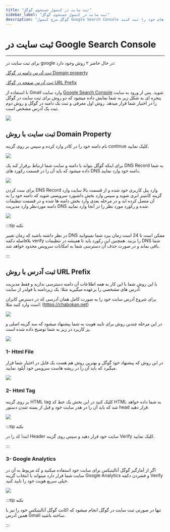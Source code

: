 ```yaml
---
title: "ثبت سایت در کنسول جستجوی گوگل"
sidebar_label: "ثبت سایت در کنسول جستجوی گوگل"
description: "گوگل سرچ کنسول Google Search Console یک ابزار برای مدیریت کل محتوا و جستجو در گوگل است. شما می‌توانید وبسایت های خود را ثبت کنید."
---
```


#  ثبت سایت در Google Search Console
---
برای ثبت سایت در google در حال حاضر ۲ روش وجود دارد:

[ثبت آدرس دامنه در گوگل Domain property](#ثبت-سایت-با-روش-domain-property)

[ثبت آدرس صفحه در گوگل URL Prefix](#ثبت-آدرس-با-روش-url-prefix)


با استفاده از Gmail وارد سایت [Google Search Console](https://search.google.com/search-console/about) شوید.
پس از ورود به سایت پنجره ای به شکل زیر به شما نمایش داده میشود که دو روش برای ثبت سایت در گوگل را در اختیار شما قرار میدهد.
روش اول معرفی و ثبت یک دامنه در گوگل و روش دوم ثبت یک آدرس مشخص است.

![](https://s1.chabokan.net/docs/images/Google-Search-Console1.png)

## ثبت سایت با روش Domain Property

نام دامنه خود را در کادر وارد کرده و سپس بر روی گزینه continue کلیک نمایید.

![](https://s1.chabokan.net/docs/images/Google-Search-Console2.png)

برای اینکه گوگل بتواند با دامنه و سایت شما ارتباط برقرار کند یک DNS Record به شما داده میشود که باید آن را در قسمت رکورد های DNS دامنه خود وارد نمایید.

![](https://s1.chabokan.net/docs/images/Google-Search-Console31.png)

برای ست کردن DNS Record وارد پنل کاربری خود شده و از قسمت بالا سایت وارد گزینه کانتینر ابری شوید و سپس وارد بخش داشبورد سرویسی شوید که دامنه خود را به آن متصل کرده اید و در مرحله بعدی وارد بخش دامنه ها شده و در قسمت تنظیمات دامنه موردنظر وارد مدیریت DNS شده و رکورد مورد نظر را در آنجا وارد نمایید.   

![](https://chabokan.net/wp-content/uploads/2024/12/console22.png)


:::tip نکته

در نظر داشته باشید که زمان تغییر DNS ممکن است تا 24 است زمان ببرد شما نمیتوانید بلافاصله دکمه verify را بزنید. همچنین این رکورد باید تا همیشه در تنظیمات DNS شما باقی بماند و در صورت حذف آن دسترسی شما به امکانات سرویس محدود خواهد شد.

:::

## ثبت آدرس با روش URL Prefix

با این روش شما با این کار به همه اطلاعات آن دامنه دسترسی ندارید و فقط مدیریت آدرس های مشخصی را برعهده میگیرید مثلا: یک زیردامنه یا فولدر از سایت.

برای شروع آدرس سایت خود را به صورت کامل همان آدرسی که در دسترس کابران است وارد کنید مثلا: (https://chabokan.net)

![](https://s1.chabokan.net/docs/images/Google-Search-Console4.png)

در این مرحله چندین روش برای تایید هویت به شما پیشنهاد میشود که سه گزینه اصلی و پر کاربرد در زیر به شما توضیح داده شده است.

![](https://s1.chabokan.net/docs/images/Google-Search-Console51.png)

### 1- Html File

در این روش که پیشنهاد خود گوگل و بهترین روش هم هست یک فایل در اختیار شما قرار میگیرد که باید آن را در ریشه هاست سرویس خود آپلود نمایید.

![](https://s1.chabokan.net/docs/images/Google-Search-Console6.png)

### 2- Html Tag

بر روی گزینه HTML tag کلیک کنید در این بخش یک خط کد HTML به شما داده خواهد شد که باید آن را در هدر سایت خود و قبل از بسته شدن دستور head قرار دهید.

![](https://s1.chabokan.net/docs/images/Google-Search-Console7.png)

:::tip نکته

ابتدا کد را در Header سایت خود قرار دهید و سپس روی گزینه Verify کلیک نمایید. 

:::

### 3- Google Analytics

اگر از آمارگیر گوگل آنالیتیکس برای سایت خود استفاده میکنید و کد مربوط به آن در سایت شما قرار دارد میتواند با انتخاب گزینه Google Analytics و فشردن دکمه Verify خیلی سریع هویت خود را تایید کنید.

![](https://s1.chabokan.net/docs/images/Google-Search-Console8.png)

:::tip نکته

تنها در صورتی ثبت سایت در گوگل انجام میشود که اکانت گوگل آنالیتیکس خود را نیز با همین آدرس Gmail ساخته باشید.

:::